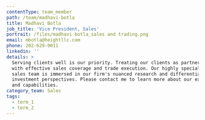 ```yaml
---
contentType: team_member
path: /team/madhavi-botla
title: Madhavi Botla
job_title: 'Vice President, Sales'
portrait: /files/madhavi botla_sales and trading.png
email: mbotla@heightllc.com
phone: 202-629-0011
linkedin: ''
details: >
  Serving clients well is our priority. Treating our clients as partners starts
  with effective sales coverage and trade execution. Our highly specialized
  sales team is immersed in our firm's nuanced research and differentiated
  investment perspectives. Please contact me to learn more about our expertise
  and capabilities.
category_team: Sales
tags:
  - term_1
  - term_2
---
```


